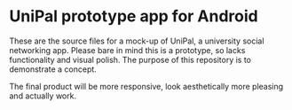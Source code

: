 # UniPal prototype app for Android

These are the source files for a mock-up of UniPal, a university social networking app.
Please bare in mind this is a prototype, so lacks functionality and visual polish.
The purpose of this repository is to demonstrate a concept.

The final product will be more responsive, look aesthetically more pleasing and actually work.
